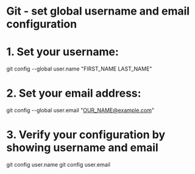 # Git - set global username and email configuration

# 1. Set your username:
git config --global user.name "FIRST_NAME LAST_NAME"

# 2. Set your email address:
git config --global user.email "OUR_NAME@example.com"

# 3. Verify your configuration by showing username and email
git config user.name
git config user.email
